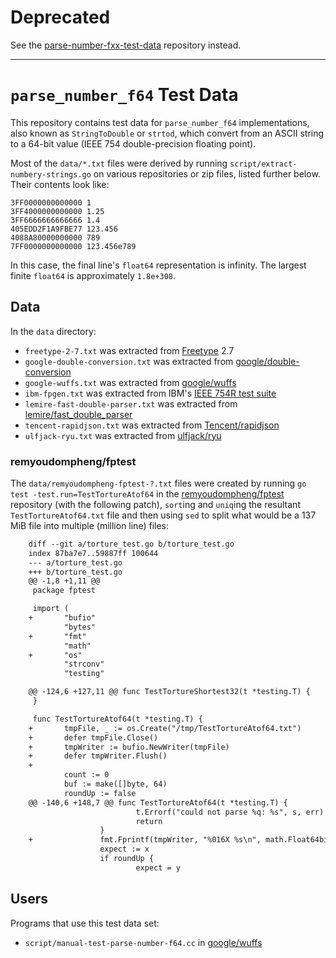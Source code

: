 # Deprecated

See the
[parse-number-fxx-test-data](https://github.com/nigeltao/parse-number-fxx-test-data)
repository instead.

---

# `parse_number_f64` Test Data

This repository contains test data for `parse_number_f64` implementations, also
known as `StringToDouble` or `strtod`, which convert from an ASCII string to a
64-bit value (IEEE 754 double-precision floating point).

Most of the `data/*.txt` files were derived by running
`script/extract-numbery-strings.go` on various repositories or zip files,
listed further below. Their contents look like:

    3FF0000000000000 1
    3FF4000000000000 1.25
    3FF6666666666666 1.4
    405EDD2F1A9FBE77 123.456
    4088A80000000000 789
    7FF0000000000000 123.456e789

In this case, the final line's `float64` representation is infinity. The
largest finite `float64` is approximately `1.8e+308`.


## Data

In the `data` directory:

- `freetype-2-7.txt` was extracted from [Freetype](https://www.freetype.org/)
  2.7
- `google-double-conversion.txt` was extracted from
  [google/double-conversion](https://github.com/google/double-conversion)
- `google-wuffs.txt` was extracted from
  [google/wuffs](https://github.com/google/wuffs)
- `ibm-fpgen.txt` was extracted from IBM's
  [IEEE 754R test suite](https://www.research.ibm.com/haifa/projects/verification/fpgen/test_suite_download.shtml)
- `lemire-fast-double-parser.txt` was extracted from
  [lemire/fast\_double\_parser](https://github.com/lemire/fast_double_parser)
- `tencent-rapidjson.txt` was extracted from
  [Tencent/rapidjson](https://github.com/Tencent/rapidjson)
- `ulfjack-ryu.txt` was extracted from
  [ulfjack/ryu](https://github.com/ulfjack/ryu)


### remyoudompheng/fptest

The `data/remyoudompheng-fptest-?.txt` files were created by running
`go test -test.run=TestTortureAtof64` in the
[remyoudompheng/fptest](https://github.com/remyoudompheng/fptest) repository
(with the following patch), `sort`ing  and `uniq`ing the resultant
`TestTortureAtof64.txt` file and then using `sed` to split what would be a 137
MiB file into multiple (million line) files:

```diff
    diff --git a/torture_test.go b/torture_test.go
    index 87ba7e7..59887ff 100644
    --- a/torture_test.go
    +++ b/torture_test.go
    @@ -1,8 +1,11 @@
     package fptest

     import (
    +       "bufio"
            "bytes"
    +       "fmt"
            "math"
    +       "os"
            "strconv"
            "testing"

    @@ -124,6 +127,11 @@ func TestTortureShortest32(t *testing.T) {
     }

     func TestTortureAtof64(t *testing.T) {
    +       tmpFile, _ := os.Create("/tmp/TestTortureAtof64.txt")
    +       defer tmpFile.Close()
    +       tmpWriter := bufio.NewWriter(tmpFile)
    +       defer tmpWriter.Flush()
    +
            count := 0
            buf := make([]byte, 64)
            roundUp := false
    @@ -140,6 +148,7 @@ func TestTortureAtof64(t *testing.T) {
                            t.Errorf("could not parse %q: %s", s, err)
                            return
                    }
    +               fmt.Fprintf(tmpWriter, "%016X %s\n", math.Float64bits(z), s)
                    expect := x
                    if roundUp {
                            expect = y
```


## Users

Programs that use this test data set:

- `script/manual-test-parse-number-f64.cc` in
  [google/wuffs](https://github.com/google/wuffs)
